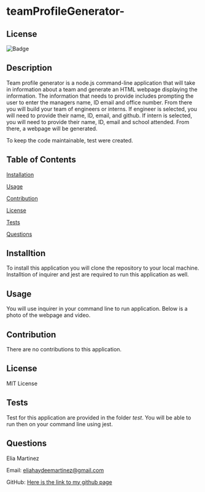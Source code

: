 # teamProfileGenerator-

## License 
![Badge](https://img.shields.io/badge/license-MIT-blue)

## Description 

Team profile generator is a node.js command-line application that will take in information about a team and generate an HTML webpage displaying the information. The information that needs to provide includes prompting the user to enter the managers name, ID email and office number. From there you will build your team of engineers or interns. If engineer is selected, you will need to provide their name, ID, email, and github. If intern is selected, you will need to provide their name, ID, email and school attended. From there, a webpage will be generated. 

To keep the code maintainable, test were created. 


## Table of Contents 

[Installation](#Installation)

[Usage](#Usage)

[Contribution](#Contribution)

[License](#License)

[Tests](#Tests)

[Questions](#Questions)


## Installtion

To install this application you will clone the repository to your local machine. Installtion of inquirer and jest are required to run this application as well. 

## Usage 

You will use inquirer in your command line to run application. Below is a photo of the webpage and video.

## Contribution 

There are no contributions to this application. 

## License 

MIT License 

## Tests

Test for this application are provided in the folder _test_. You will be able to run then on your command line using jest.

## Questions 

Elia Martinez 

Email: [eliahaydeemartinez@gmail.com](eliahaydeemartinez@gmail.com)


GitHub: [Here is the link to my github page](https://github.com/EliaMart/teamProfileGenerator-)